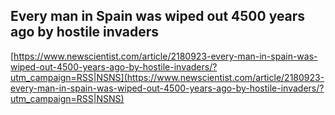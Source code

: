 ## Every man in Spain was wiped out 4500 years ago by hostile invaders
  
  [https://www.newscientist.com/article/2180923-every-man-in-spain-was-wiped-out-4500-years-ago-by-hostile-invaders/?utm_campaign=RSS|NSNS](https://www.newscientist.com/article/2180923-every-man-in-spain-was-wiped-out-4500-years-ago-by-hostile-invaders/?utm_campaign=RSS|NSNS)